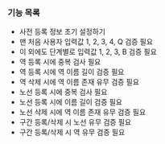 ### 기능 목록
- 사전 등록 정보 초기 설정하기 
- 맨 처음 사용자 입력값 1, 2, 3, 4, Q 검증 필요
- 이 외에도 단계별로 입력값 1, 2, 3, B 검증 필요
- 역 등록 시에 중복 검사 필요
- 역 등록 시에 역 이름 길이 검증 필요
- 역 삭제 시에 역 이름 존재 유무 검증 필요
- 노선 등록 시에 중복 검사 필요
- 노선 등록 시에 이름 길이 검증 필요
- 노선 삭제 시에 역 이름 존재 유무 검증 필요
- 구간 등록/삭제 시 노선 유무 검증 필요
- 구간 등록/삭제 시 역 유무 검증 필요
